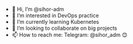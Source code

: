 - 👋 Hi, I’m @sihor-adm
- 👀 I’m interested in DevOps practice
- 🌱 I’m currently learning Kubernetes
- 💞️ I’m looking to collaborate on big projects
- 📫 How to reach me:
  Telegram: @sihor_adm
:blush:
